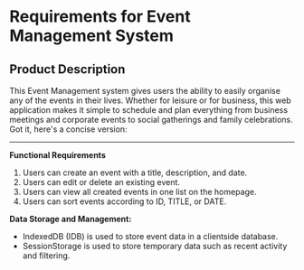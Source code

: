 

# Requirements for Event Management System

## Product Description

This Event Management system gives users the ability to easily organise any of the events in their lives. Whether for leisure or for business, this web application makes it simple to schedule and plan everything from business meetings and corporate events to social gatherings and family celebrations.
Got it, here's a concise version:

----------

**Functional Requirements**

1.  Users can create an event with a title, description, and date.
2.  Users can edit or delete an existing event.
3.  Users can view all created events in one list on the homepage.
4.  Users can sort events according to ID, TITLE, or DATE.

**Data Storage and Management:**

-   IndexedDB (IDB) is used to store event data in a clientside database.
-   SessionStorage is used to store temporary data such as recent activity and filtering.

